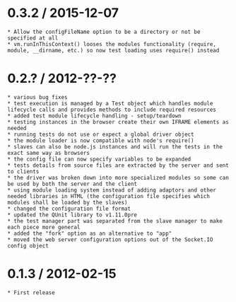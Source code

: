 0.3.2 / 2015-12-07
==================
	* Allow the configFileName option to be a directory or not be specified at all
	* vm.runInThisContext() looses the modules functionality (require, module, __dirname, etc.) so now test loading uses require() instead
0.2.? / 2012-??-??
==================
	* various bug fixes
	* test execution is managed by a Test object which handles module lifecycle calls and provides methods to include required resources
	* added test module lifecycle handling - setup/teardown
	* testing instances in the browser create their own IFRAME elements as needed
	* running tests do not use or expect a global driver object 
	* the module loader is now compatible with node's require()
	* slaves can also be node.js instances and will run the tests in the exact same way as browsers
	* the config file can now specify variables to be expanded
	* tests details from source files are extracted by the server and sent to clients
	* the driver was broken down into more specialized modules so some can be used by both the server and the client
	* using module loading system instead of adding adaptors and other needed libraries in HTML (the configuration file specifies which modules shall be loaded by the slaves)
	* changed the configuration file format
	* updated the QUnit library to v1.11.0pre
	* the test manager part was separated from the slave manager to make each piece more general 
	* added the "fork" option as an alternative to "app"
	* moved the web server configuration options out of the Socket.IO config object

0.1.3 / 2012-02-15
==================
	* First release


